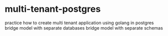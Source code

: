 # multi-tenant-postgres

practice how to create multi tenant application using golang in postgres
bridge model with separate databases
bridge model with separate schemas
